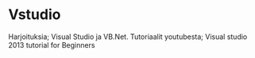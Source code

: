 # Vstudio
Harjoituksia; Visual Studio ja VB.Net.
Tutoriaalit youtubesta; Visual studio 2013 tutorial for Beginners
